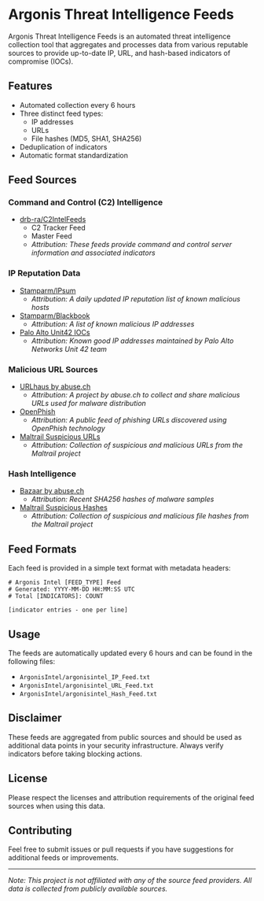 # Argonis Threat Intelligence Feeds

Argonis Threat Intelligence Feeds is an automated threat intelligence collection tool that aggregates and processes data from various reputable sources to provide up-to-date IP, URL, and hash-based indicators of compromise (IOCs).

## Features

- Automated collection every 6 hours
- Three distinct feed types:
  - IP addresses
  - URLs
  - File hashes (MD5, SHA1, SHA256)
- Deduplication of indicators
- Automatic format standardization

## Feed Sources

### Command and Control (C2) Intelligence
- [drb-ra/C2IntelFeeds](https://github.com/drb-ra/C2IntelFeeds)
  - C2 Tracker Feed
  - Master Feed
  - *Attribution: These feeds provide command and control server information and associated indicators*

### IP Reputation Data
- [Stamparm/IPsum](https://github.com/stamparm/ipsum)
  - *Attribution: A daily updated IP reputation list of known malicious hosts*
- [Stamparm/Blackbook](https://github.com/stamparm/blackbook)
  - *Attribution: A list of known malicious IP addresses*
- [Palo Alto Unit42 IOCs](https://github.com/pan-unit42/iocs)
  - *Attribution: Known good IP addresses maintained by Palo Alto Networks Unit 42 team*

### Malicious URL Sources
- [URLhaus by abuse.ch](https://urlhaus.abuse.ch/)
  - *Attribution: A project by abuse.ch to collect and share malicious URLs used for malware distribution*
- [OpenPhish](https://openphish.com/)
  - *Attribution: A public feed of phishing URLs discovered using OpenPhish technology*
- [Maltrail Suspicious URLs](https://github.com/stamparm/maltrail)
  - *Attribution: Collection of suspicious and malicious URLs from the Maltrail project*

### Hash Intelligence
- [Bazaar by abuse.ch](https://bazaar.abuse.ch/)
  - *Attribution: Recent SHA256 hashes of malware samples*
- [Maltrail Suspicious Hashes](https://github.com/stamparm/maltrail)
  - *Attribution: Collection of suspicious and malicious file hashes from the Maltrail project*

## Feed Formats

Each feed is provided in a simple text format with metadata headers:

```
# Argonis Intel [FEED_TYPE] Feed
# Generated: YYYY-MM-DD HH:MM:SS UTC
# Total [INDICATORS]: COUNT

[indicator entries - one per line]
```

## Usage

The feeds are automatically updated every 6 hours and can be found in the following files:
- `ArgonisIntel/argonisintel_IP_Feed.txt`
- `ArgonisIntel/argonisintel_URL_Feed.txt`
- `ArgonisIntel/argonisintel_Hash_Feed.txt`

## Disclaimer

These feeds are aggregated from public sources and should be used as additional data points in your security infrastructure. Always verify indicators before taking blocking actions.

## License

Please respect the licenses and attribution requirements of the original feed sources when using this data.

## Contributing

Feel free to submit issues or pull requests if you have suggestions for additional feeds or improvements.

---

*Note: This project is not affiliated with any of the source feed providers. All data is collected from publicly available sources.*
